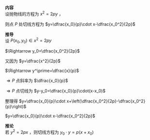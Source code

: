 **内容**  
设抛物线的方程为 $x^2=2py$ ，  
  
则点 $P$ 处切线方程为 $y=\dfrac{x_0}{p}\cdot x-\dfrac{x_0^2}{2p}$  
  
**推导**  
设 $P(x_0,y_0)\in x^2=2py$  
  
$\Rightarrow y_0=\dfrac{x_0^2}{2p}$  
  
又因为 $y=\dfrac{x^2}{2p}$  
  
$\Rightarrow y^\prime=\dfrac{x}{p}$  
  
$\Rightarrow P$ 点斜率为 $\dfrac{x_0}{p}$  
  
$\Rightarrow P$ 点切线为 $y-y_0=\dfrac{x_0}{p}\cdot(x-x_0)$  
  
整理得 $y=\dfrac{x_0}{p}\cdot x+\left(\dfrac{x_0^2}{2p}-\dfrac{x_0^2}{p}\right)$  
  
$y=\dfrac{x_0}{p}\cdot x-\dfrac{x_0^2}{2p}$  
  
**推论**  
若 $y^2=2px$ ，则切线方程为 $y_0\cdot y=p(x+x_0)$  

